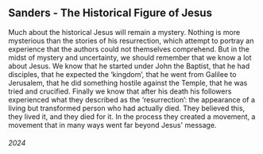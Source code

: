 ## Sanders - The Historical Figure of Jesus

Much about the historical Jesus will remain a mystery.
Nothing is more mysterious than the stories of his resurrection, which attempt to portray an experience that the authors could not themselves comprehend.
But in the midst of mystery and uncertainty, we should remember that we know a lot about Jesus.
We know that he started under John the Baptist, that he had disciples, that he expected the ‘kingdom’, that he went from Galilee to Jerusalem, that he did something hostile against the Temple, that he was tried and crucified.
Finally we know that after his death his followers experienced what they described as the ‘resurrection’: the appearance of a living but transformed person who had actually died.
They believed this, they lived it, and they died for it.
In the process they created a movement, a movement that in many ways went far beyond Jesus' message.


###### 2024